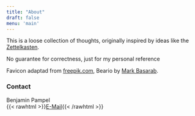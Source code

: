 ```yaml
---
title: "About"
draft: false
menu: 'main'
---
```


This is a loose collection of thoughts, originally inspired by ideas like the [Zettelkasten](https://zettelkasten.de/introduction/).

No guarantee for correctness, just for my personal reference

Favicon adaptad from [freepik.com](https://freepik.com), Beario by [Mark Basarab](https://unsplash.com/@ignitedit).


### Contact

Benjamin Pampel\
{{< rawhtml >}}<a href="&#109;a&#105;l&#116;&#111;:&#107;&#117;&#99;&#104;&#101;&#110;&#64;&#98;&#112;&#97;&#109;&#112;&#101;&#108;&#46;&#100;&#101;">E-Mail</a>{{< /rawhtml >}}
